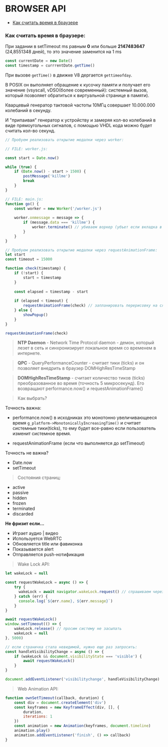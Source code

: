 # BROWSER API

+ [Как считать время в браузере](#time)

### <a name="time"></a> Как считать время в браузере:

При задании в setTimeout ms равным **0** или больше **2147483647** (24,8551348 дней), то это значение заменится на 1 ms

```js
const currentDate = new Date()
const timestamp = currrentDate.getTime()
```

При вызове `getTime()` в движке V8 дергается `gettimeofday`.

В POSIX он выполняет обращение к кусочку памяти и получает его значение (vsyscall, vDSO(более современный): системный вызов, который позволяет обратиться к виртуальной странице в памяти).

Кварцевый генератор тактовой частоты 10МГц совершает 10.000.000 колебаний в секунду.

И "припаивая" генератор к устройству и замеряя кол-во колебаний в виде прямоугольных сигналов, c помощью VHDL кода можно будет считать кол-во секунд.

```js
// Пробуем реализовать открытие модалки через worker:

// FILE: worker.js:

const start = Date.now()

while (true) {
	if (Date.now() - start > 1500) {
		postMessage('killme')
        break
    }
}

// FILE: main.js:
function go() {
	const worker = new Worker('/worker.js')
  
    worker.onmessage = message => {
		if (message.data === 'killme') {
			worker.terminate() // убиваем воркер (убъет если вкладка в этот момент была активна, если нет так и будет висеть!)
        }
    }
}

// Пробуем реализовать открытие модалки через requestAnimationFrame:
let start
const timeout = 15000

function check(timestamp) {
	if (!start) {
		start = timestamp
    }
	
	const elapsed = timestamp - start
  
    if (elapsed < timeout) {
    	requestAnimationFrame(check) // запланировать перерисовку на следующем кадре анимации
    } else {
    	showPopup()
    }
}

requestAnimationFrame(check)
```

> **NTP Daemon** - Network Time Protocol daemon - демон, который лезет в сеть и синхронизирует локальное время со временем в интернете.

> **QPC** - QueryPerformanceCounter - считает тики (ticks) и он позволяет внедрить в браузер DOMHighResTimeStamp 

> **DOMHighResTimeStamp** - считает количество тиков (ticks) преобразованное во время (точность 5 микросекунд). Его возвращают performance.now() и requestAnimationFrame()

> Как выбрать?

Точность важна:
* performance.now() в исходниках это монотонно увеличивающееся время `g_platform->MonotonicallyIncreasingTime()` и считает системные тики(ticks), то ему будет все-равно если пользователь изменит системное время. 

* requestAnimationFrame (если что выполняется до setTimeout)

Точность не важна?

* Date.now
* setTimeout

> Состояния страниц:

* active
* passive
* hidden
* frozen
* terminated
* discarded

**Не фризит если...**

* Играет аудио | видео
* Используется WebRTC
* Обновляется title или фавиконка
* Показывается alert
* Отправляется push-нотификация

> Wake Lock API:

```js
let wakeLock = null

const requestWakeLock = async () => {
	try {
      wakeLock = await navigator.wakeLock.request() // спрашиваем через popup
	} catch (err) {
	  console.log(`${err.name}, ${err.message}`)	
    }
}

await requestWakeLock()
window.setTimeout(() => {
	wakeLock.release() // просим систему не засыпать
    wakeLock = null
}, 5000)

// если страничка стала невидимой, нужно еще раз запросить:
const handleVisibilityChange = async () => {
	if (wakeLock && document.visibilityState === 'visible') {
		await requestWakeLock()
    }
}

document.addEventListener('visibilitychange', handleVisibilityChange)
```

> Web Animation API:
 
```js
function ownSetTimeout(callback, duration) {
	const div = document.createElement('div')
    const keyframes = new KeyframeEffect(div, [], {
    	duration,
        iterations: 1
    })
    const animation = new Animation(keyframes, document.timeline)
    animation.play()
    animation.addEventListener('finish', () => callback)
}
```
